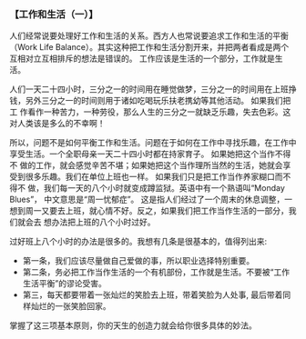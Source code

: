 ### 【工作和生活（一）】

人们经常说要处理好工作和生活的关系。西方人也常说要追求工作和生活的平衡（Work Life Balance）。其实这种把工作和生活分割开来，并把两者看成是两个互相对立互相排斥的想法是错误的。
工作应该是生活的一个部分，工作就是生活。

人们一天二十四小时，三分之一的时间用在睡觉做梦，三分之一的时间用在上班挣钱，另外三分之一的时间则用于诸如吃喝玩乐扶老携幼等其他活动。
如果我们把工 作看作一种苦力，一种劳役，那么人生的三分之一就缺乏乐趣，失去色彩。这对人类该是多么的不幸啊！

所以，问题不是如何平衡工作和生活。问题在于如何在工作中寻找乐趣，在工作中享受生活。一个全职母亲一天二十四小时都在持家育子。
如果她把这个当作不得不 做的工作，就会感觉辛苦不堪；如果她把这个当作理所当然的生活，她就会享受到很多乐趣。我们在单位上班也一样。
如果我们只是把工作当作养家糊口而不得不 做，我们每一天的八个小时就变成蹲监狱。英语中有一个熟语叫“Monday Blues”， 中文意思是“周一忧郁症”。
这是指人们经过了一个周末的休息调整，一想到周一又要去上班，就心情不好。反之，如果我们把工作当作生活的一部分，我们就会去 想办法把上班的八个小时过好。

过好班上八个小时的办法是很多的。我想有几条是很基本的，值得列出来:
- 第一条，我们应该尽量做自己爱做的事，所以职业选择特别重要。
- 第二条，务必把工作当作生活的一个有机部份，工作就是生活。不要被“工作生活平衡”的谬论受害。
- 第三，每天都要带着一张灿烂的笑脸去上班，带着笑脸为人处事, 最后带着同样灿烂的一张笑脸回家。

掌握了这三项基本原则，你的天生的创造力就会给你很多具体的妙法。
